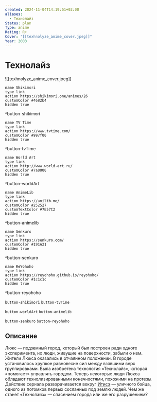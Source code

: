 ```yaml
---
created: 2024-11-04T14:19:51+03:00
aliases:
  - Технолайз
Status: plan
Type: anime
Rating: R+
Cover: "[[texhnolyze_anime_cover.jpeg]]"
Year: 2003
---
```


# Технолайз

![[texhnolyze_anime_cover.jpeg]]

```button
name Shikimori
type link
action https://shikimori.one/animes/26
customColor #4682b4
hidden true
```
^button-shikimori

```button
name TV Time
type link
action https://www.tvtime.com/
customColor #997f00
hidden true
```
^button-tvTime

```button
name World Art
type link
action http://www.world-art.ru/
customColor #7a0000
hidden true
```
^button-worldArt

```button
name AnimeLib
type link
action https://anilib.me/
customColor #252527
customTextColor #7E57C2
hidden true
```
^button-animelib

```button
name Senkuro
type link
action https://senkuro.com/
customColor #191A21
hidden true
```
^button-senkuro

```button
name ReYohoho
type link
action https://reyohoho.github.io/reyohoho/
customColor #1c1c1c
hidden true
```
^button-reyohoho

`button-shikimori` `button-tvTime`

`button-worldArt` `button-animelib`

`button-senkuro` `button-reyohoho`

## Описание

Люкс — подземный город, который был построен ради одного эксперимента, но люди, живущие на поверхности, забыли о нем. Жители Люкса оказались в отчаянном положении. В городе установилось хрупкое равновесие сил между взявшими верх группировками. Была изобретена технология «Технолайз», которая «помогает» управлять городом. Теперь некоторые люди Люкса обладают технолизированными конечностями, похожими на протезы. Действие сериала разворачивается вокруг [Итисэ](https://shikimori.one/characters/834-ichise) — уличного бойца, одного из потомков первых сосланных под землю людей. Чем же станет «Технолайз» — спасением города или же его разрушением?
